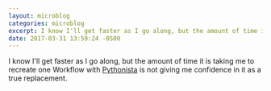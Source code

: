 ```yaml
---
layout: microblog
categories: microblog
excerpt: I know I'll get faster as I go along, but the amount of time it is taking me to recreate one Workflow with [Pythonista](https://geo.itunes.apple.com/us/app/pythonista-3/id1085978097?mt=8&uo=4&at=1l3vwJx&ct=blog) is not giving me confidence in it as a true replacement. 
date: 2017-03-31 13:59:24 -0500
---
```


I know I'll get faster as I go along, but the amount of time it is taking me to recreate one Workflow with [Pythonista](https://geo.itunes.apple.com/us/app/pythonista-3/id1085978097?mt=8&uo=4&at=1l3vwJx&ct=blog) is not giving me confidence in it as a true replacement. 